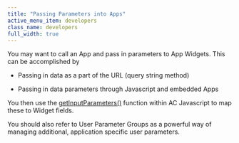 ```yaml
---
title: "Passing Parameters into Apps"
active_menu_item: developers
class_name: developers
full_width: true
---
```



You may want to call an App and pass in parameters to App Widgets. This can be accomplished by

 - Passing in data as a part of the URL (query string method)

 - Passing in data parameters through Javascript and embedded Apps

You then use the [getInputParameters()](/developers/user-guide/scripting-apis/client-api/app-functions/getinputparameter) function within AC Javascript to map these to Widget fields.

You should also refer to User Parameter Groups as a powerful way of managing additional, application specific user parameters.

